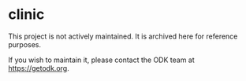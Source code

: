 # clinic

This project is not actively maintained. It is archived here for reference purposes.

If you wish to maintain it, please contact the ODK team at https://getodk.org.
